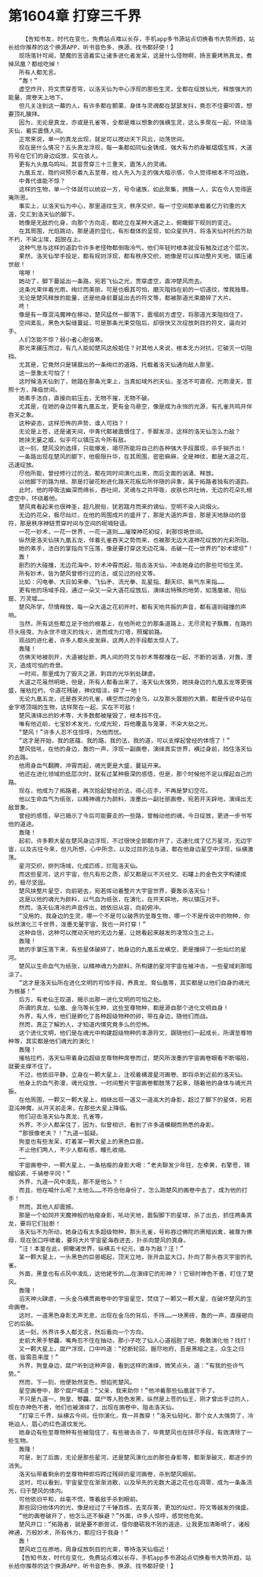 # 第1604章 打穿三千界
        【告知书友，时代在变化，免费站点难以长存，手机app多书源站点切换看书大势所趋，站长给你推荐的这个换源APP，听书音色多、换源、找书都好使！】
       现场落针可闻，楚魔的言语着实让诸多进化者发呆，这是什么怪物啊，扬言要烤熟真龙，煮掉凤凰？都给吃掉！
       所有人都无言。
       “轰！”
       虚空炸开，符文贯穿苍穹，以洛天仙为中心浮现的那些生灵，全都在绽放仙光，释放强大的能量，席卷天上地下。
       但凡关注到这一幕的人，有许多都在颤栗，身体与灵魂都在瑟瑟发抖，竟忍不住要叩首，想要顶礼膜拜。
       因为，无论是真龙，亦或是孔雀等，全都是难以想象的强横生灵，这么多聚在一起，环绕洛天仙，着实震慑人间。
       正常来说，单一的真龙出现，就足可以搅动天下风云，动荡世间。
       现在是什么情况？五头真龙浮现，每一条都如同仙金铸成，强大有力的身躯熠熠生辉，大道符号在它们的身边绽放，实在骇人。
       更有九头凰鸟鸣叫，其音贯穿三十三重天，震荡人的灵魂。
       九凰五龙，隐约间预示着九五至尊，给人先入为主的强大暗示感，令人觉得根本不可战胜。
       中青代谁能不惊？
       这样的生物，单一个体就可以统驭一方，号令诸族，如此聚集，拥簇一人，实在令人觉得匪夷所思。
       事实上，以洛天仙为中心，那里道纹生灭，秩序交织，每一寸空间都承载着亿万钧重的大道，交汇到洛天仙的脚下。
       她像是无敌的化身，向那个方向走，都屹立在某种大道之上，俯瞰脚下规则的变迁。
       在其周围，光焰跳动，那是道的显化，有形载体的呈现，如众星拱月，将洛天仙衬托的万劫不朽，不染尘埃，超脱在上。
       这种气息与这样的道韵令许多老怪物都倒吸冷气，他们年轻时根本就没有触及过这个层次。
       果然，洛天仙举手投足，都有规则浮现，都有秩序交织，她像是可以挥动整片天地，镇压诸世敌！
       喀嚓！
       她动了，脚下蔓延出一条路，宛若飞仙之光，贯穿虚空，直冲楚风而去。
       这条光束伴着光雨，绚烂而美丽，可是也极其可怕，磨灭阻挡在前的一切道纹，惟我独尊。
       无论是楚风释放的能量，还是他身前蔓延出去的符文等，都被那道光束磨碎了大片。
       咚！
       像是有一尊混沌魔神在移动，楚风猛然一脚落下，震塌前方虚空，将那道光束阻挡住了。
       空间紊乱，黑色大裂缝蔓延，可是那条光束受阻后，却很快又次绽放刺目的符文，逼向对手。
       人们怎能不惊？弱小者心胆皆寒。
       那光束碾压而过，有几人能如楚风这般抵住？对其他人来说，根本无力对抗，它破灭一切阻挡。
       尤其是，它竟然只是铺展出的一条绚烂的道路，托载着洛天仙通向敌人那里。
       这一景象太可怕了！
       这时候洛天仙到了，她踏在那条光束上，当真如域外的天仙，圣洁不可直视，光雨漫天，普照十方，降临世间。
       她素手洁白，直接向前压去，无物不摧，无物不破。
       尤其是，在她的身边伴着九凰五龙，更有金乌悬空，像是成为永恒的光源，有孔雀共鸣并伴吞天之象。
       这种姿态，这样恐怖的声势，谁人可挡？！
       无论是上苍，还是诸天间，中青代都被震慑住了，手脚发凉，这样的洛天仙怎么力敌？
       她挟无量之威，似乎可以镇压古今所有敌。
       这一刻，楚风没的选择，只能爆发，竭尽所能将自己的各种强大手段展现，杀手锏齐出！
       一条路出现在楚风的脚下，他极限升华，在其周围，密密麻麻，全是神纹，都是大道之花，迅速绽放。
       尽他所能，曾经修行过的法，都在同时间演化出来，而后全面的汹涌、释放。
       以他脚下的路为根，那是打破花粉进化路天花板后所伴随的异象，属于拓路者独有的道韵。
       此时，他的呼吸法幽深而绵长，吞吐间，灵魂与之共呼吸，皮肤也共吐纳，无边的花朵扎根虚空中，环绕着他。
       楚风竟看起来也很神圣，超凡脱俗，犹若踏月而来的谪仙，空明不染人间烟火。
       无边的花朵，极尽灿烂，在他的周围成片的盛开了，那是大道的声音，那是天地脉动的音符，那是秩序神链贯穿时间与空间的呢喃轻语。
       一花一妙术，一花一世界，一花一道则……璀璨神花初绽，刹那惊艳世间。
       纵然是洛天仙挟九凰五龙，伴着孔雀吞天之势而来，也被那无边大道神花绽放的光彩所阻。
       她的素手，洁白的掌指向下压落，像是要打穿这无边花海，击破一花一世界的“妙术堤坝”！
       轰！
       剧烈的大碰撞，无边花海中，妙术冲霄而起，阻击洛天仙，冲击她身边的那些可怕生灵。
       所有妙术，皆为楚风曾修行过的法，或见过的经文等。
       比如：闪电拳、大日如来拳、飞仙矛、流光拳、乱星指、翻天印、紫气东来指……
       更有他的场域手段，通过一朵又一朵大道花绽放后，演绎出特殊的地势，如落凰坡、陷仙窟、万灵墟……
       楚风所学，尽情释放，每一朵大道之花初开时，都有天地共振的声音，都有道则碰撞的声响。
       当然，所有这些都立足于他的根基上，在他所屹立的那条道路上，无尽灵粒子飘舞，在路的尽头摇曳，为永世不熄灭的烛火，进而成为灯塔，照耀前路。
       观战的进化者，许多人都头皮发麻，这两人的手段都太惊人了。
       轰隆！
       仿佛天地被剖开，大道被扯断，两人间的符文与妙术等都撞在一起，不断的汹涌，对轰，湮灭，造成可怕的奇景。
       一时间，那里成为了毁灭之源，刺目的光华到处肆虐。
       大道之花虽然明艳，但是，所有人都看出来了，洛天仙太强势，她挟身边的九凰五龙等更强盛，摧枯拉朽，令道花残破，神纹暗淡，碎了一地！
       无论九凰五龙，还是吞天的孔雀，横空而过的金乌，以及那头展翅的大鹏，都是传说中站在金字塔顶端的生物，这样聚在一起，实在不可敌！
       楚风演绎出的妙术等，大多数都被摧毁了，根本挡不住。
       唯有他近前，七宝妙术发光，化成光轮，将他覆盖与笼罩，不染大劫之光。
       “楚风！”许多人忍不住惊呼，为他而忧。
       “这才是开始，我的底蕴，我的路，我的法，我的道，可以支撑起曾经的体悟了！”
       楚风低吼，在他的身边，轰的一声，浮现一副画卷，演绎真实世界，横过身前，挡住洛天仙的去路。
       他周身血气翻腾，冲霄而起，魂光更是大盛，蔓延开来。
       他还在进化领域的低层次时，就有过某种极深的感悟，但是，那个时候他不足以撑起自己的路。
       现在，他成为了拓路者，再次拾起曾经的法，得心应手，不再是梦幻空花。
       他以生命血气为纸张，以精神魂力为颜料，泼墨出一副壮丽画卷，宛若开天辟地，演绎出无敌景象。
       曾经的感悟，早已揭示了今后可能要走的一些路，曾触动他的魂，今日绽放，更进一步书写他的道途。
       轰隆！
       起初，许多颗大星在楚风身边浮现，不过很快全部都炸开了，迅速化成了亿万星河，无边宇宙，以及古往今来，但凡所想，心中所念，以及过目的法与道，都在他身边星空中浮现，纵横激荡。
       星河交织，排列场域，化成匹练，拦阻洛天仙。
       而这些星河，这片宇宙，但凡有形之质，却又都是以不灭经文、石罐上的金色文字构建成的，极尽坚固。
       楚风挟整片星空，向前砸去，宛若挥动着整片大宇宙世界，要轰杀洛天仙！
       这是以他的魂光为颜料，以气血为纸张，在演化，在开天辟地，用以镇压对手。
       然而，洛天仙清冷的声音传出，她依旧从容，向前俯冲。
       “没用的，我身边的生灵，哪一个不是可以破界的至尊生物，哪一个不是传说中的物种，你纵然演化三千世界，泼墨无量宇宙，我也一并打穿！”
       这种自信，这种可以搅动天地的无边力量，让她看起来越发的凌驾众生之上。
       轰隆！
       她的手掌压落下来，有些星体破碎了，她身边的九凰五龙横空，更是撞碎了一些灿烂的星河。
       楚风以生命血气为纸张，以精神魂力为颜料，所构建的星河宇宙在被冲击，一些星域刹那暗淡了。
       “这才是洛天仙所在进化文明的可怕手段，养真龙、育仙凰等，其实都是以他们自身的魂光为根基！”
       后方，有老仙王叹道，揭示出那一进化文明的可怕之处。
       所谓的真龙、仙凰、金乌等长生种，这些至尊物种，都是源自那个进化文明自身！
       外界，有人传，他们是孵化了各种超级物种的卵，带在身边，随他们而战。
       然而，真正了解的人，才知道内情究竟多么的恐怖。
       这个进化文明，他们是在魂光中构建超级物种的本源符文，跟随他们一起成长，所谓至尊物种等，其实都是他们魂光的演化！
       轰隆！
       摧枯拉朽，洛天仙带着身边超级至尊物种席卷而过，楚风所泼墨的宇宙画卷眼看不断塌陷，就要支撑不住了。
       不过，他依旧平静，立身在一颗大星上，注视着横渡星河画卷、即将杀到近前的洛天仙。
       他身上的血气弥漫，魂光绽放，一时间整片宇宙画卷都鼓荡了起来，随着他的身体与魂光共振。
       在他周围，一颗又一颗大星上，相继出现一道又一道高大的身影，超过了脚下的星体，宛若混沌神魔，从开天前走来，在那些大星上降临。
       他们迎击洛天仙与真龙、孔雀等。
       外界，不少人都呆住了，因为，似曾相识，看到了许多道模糊而熟悉的身影。
       “那很像老夫？！”九道一狐疑。
       狗皇也有些发呆，盯着某一颗大星上的黑色巨兽。
       不止他们两人，不少人都有感，瞳孔收缩。
       ……
       宇宙画卷中，一颗大星上，一条枯瘦的身影大喝：“老夫聊发少年狂，左牵黄，右擎苍，锦帽貂裘，千骑卷平冈！”
       外界，九道一风中凌乱，那不是他么？！
       而且，他在喊什么呢？太他么……不符合他身份了，怎么跑楚风的画卷中去了，成为他的打手！
       然而，其他人却震撼。
       那是一个如同开天魔神般的枯瘦身影，吼动天地，震裂脚下的星球，杀了出去，抓住两条真龙，要将它们扯断！
       洛天仙不为所动，她身边有太多超级物种，那头孔雀，号称吞过佛陀的黑暗凶禽，被尊为佛母，现在张口呼啸着，要将大片宇宙星海吞进去，扑杀向楚风的真身。
       “汪！本皇在此，俯瞰诸世界，纵横五十纪元，谁与为敌？汪！”
       某一颗大星上，一头黑色的巨兽崛起，顶天立地，张开血盆大口，扑向了那头吞灭宇宙的孔雀。
       外面，黑皇也有点风中凌乱，这他姥爷的……在演绎它的形神？！它顿时神色不善，盯住了楚风。
       轰隆！
       滔天神火肆虐，一头金乌横贯画卷中的宇宙星空，焚烧了一颗又一颗大星，在破坏楚风的生命画卷。
       这时，一道黑色身影无声无息，出现在金乌的背后，手持……一块黑砖，轰的一声，直接砸向它的后脑。
       这一刻，外界许多人都无言，然后看向一个方向。
       史前大黑手黎龘，嘴角忍不住在抽动，那小子吃了仙人心道祖胆了吧，竟敢演化他？找打！
       又一颗大星上，腐尸浮现，口中吟道：“挖断轮回，掘尽地府，吾是黑暗之主，众生之归宿，皆需吾来度！”
       外界，狗皇身边，腐尸听到这种声音，看到这样的演绎，微笑点头，道：“有我的些许气势。”
       然而，下一刻，他便勃然变色，想掐死楚风。
       星空画卷中，那个腐尸喊道：“父亲，我来助你！”他冲着那些仙凰就下手了。
       不只是九道一、狗皇、黎龘、腐尸等人脸色发黑，纵然是上苍的仙王，刚才曾出手过的人，现在亦神色不善，他们也被演绎了，出现在画卷中，阻击洛天仙。
       “打穿三千界，纵横古今间，任你演化，我一并轰穿！”洛天仙轻叱，那个女人太强势了，冷艳迫人，眉心的红色道纹发光。
       她身边有些至尊物种有些被阻住了，有些被击杀了，毕竟楚风也在拼尽手段，有效清除了一些生物。
       轰隆！
       可是，到了后面，无论是那些星河，还是楚风演化出的那些身影等，都渐渐破灭，都逐步的消失。
       洛天仙带着剩余的至尊物种即将跨过残碎的星河画卷，杀到楚风眼前。
       这时，可以看到，宇宙星空在渐渐消散，以及早先的无数大道之花也在凋零，成为一条条流光，归于楚风的体内。
       可他依旧平和，丝毫不慌，等着敌手杀到眼前。
       那些回归他体内的光，像是经过了千锤百炼，去芜存菁，更加的灿烂，符文等越发的强盛。
       “他的画卷破开了，他怎么还不躲避？”外面，许多人惊呼，感觉他危矣。
       楚风开口：“拓路者，就是要不断尝试，借你磨砺我不败的道途，让我更加清晰明了，诸般神通，万般妙术，所有伟力，都应归于我身！”
       轰！
       楚风屹立在原地，周身绽放刺目的光束，等待洛天仙临近！
       【告知书友，时代在变化，免费站点难以长存，手机app多书源站点切换看书大势所趋，站长给你推荐的这个换源APP，听书音色多、换源、找书都好使！】